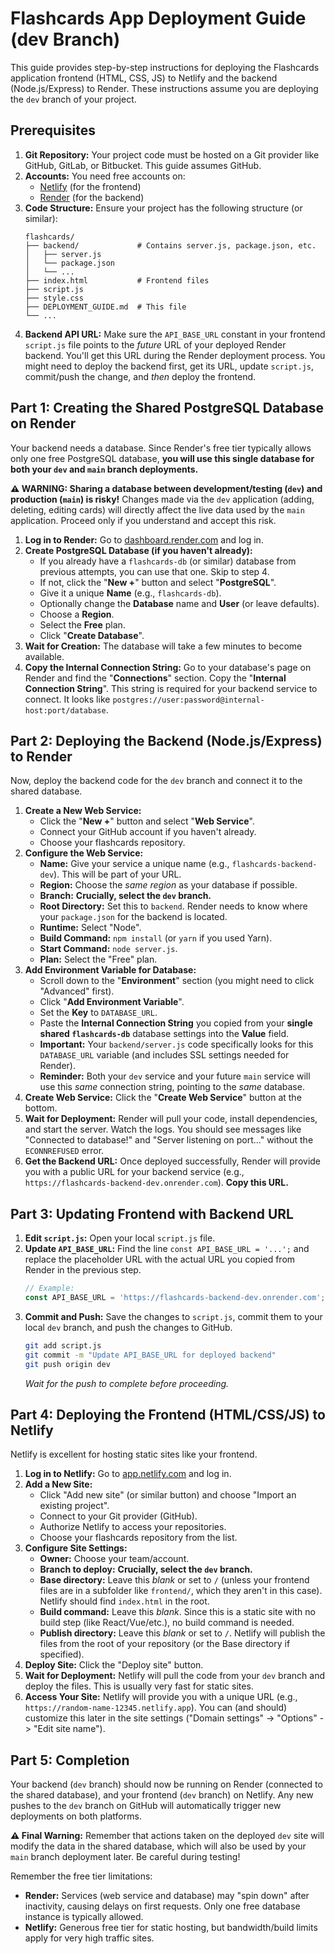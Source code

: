 # Flashcards App Deployment Guide (dev Branch)

This guide provides step-by-step instructions for deploying the Flashcards application frontend (HTML, CSS, JS) to Netlify and the backend (Node.js/Express) to Render. These instructions assume you are deploying the `dev` branch of your project.

## Prerequisites

1.  **Git Repository:** Your project code must be hosted on a Git provider like GitHub, GitLab, or Bitbucket. This guide assumes GitHub.
2.  **Accounts:** You need free accounts on:
    *   [Netlify](https://www.netlify.com/) (for the frontend)
    *   [Render](https://render.com/) (for the backend)
3.  **Code Structure:** Ensure your project has the following structure (or similar):
    ```
    flashcards/
    ├── backend/             # Contains server.js, package.json, etc.
    │   ├── server.js
    │   └── package.json
    │   └── ...
    ├── index.html           # Frontend files
    ├── script.js
    ├── style.css
    ├── DEPLOYMENT_GUIDE.md  # This file
    └── ...
    ```
4.  **Backend API URL:** Make sure the `API_BASE_URL` constant in your frontend `script.js` file points to the *future* URL of your deployed Render backend. You'll get this URL during the Render deployment process. You might need to deploy the backend first, get its URL, update `script.js`, commit/push the change, and *then* deploy the frontend.

## Part 1: Creating the Shared PostgreSQL Database on Render

Your backend needs a database. Since Render's free tier typically allows only one free PostgreSQL database, **you will use this single database for both your `dev` and `main` branch deployments.**

**⚠️ WARNING: Sharing a database between development/testing (`dev`) and production (`main`) is risky!** Changes made via the `dev` application (adding, deleting, editing cards) will directly affect the live data used by the `main` application. Proceed only if you understand and accept this risk.

1.  **Log in to Render:** Go to [dashboard.render.com](https://dashboard.render.com/) and log in.
2.  **Create PostgreSQL Database (if you haven't already):**
    *   If you already have a `flashcards-db` (or similar) database from previous attempts, you can use that one. Skip to step 4.
    *   If not, click the "**New +**" button and select "**PostgreSQL**".
    *   Give it a unique **Name** (e.g., `flashcards-db`).
    *   Optionally change the **Database** name and **User** (or leave defaults).
    *   Choose a **Region**.
    *   Select the **Free** plan.
    *   Click "**Create Database**".
3.  **Wait for Creation:** The database will take a few minutes to become available.
4.  **Copy the Internal Connection String:** Go to your database's page on Render and find the "**Connections**" section. Copy the "**Internal Connection String**". This string is required for your backend service to connect. It looks like `postgres://user:password@internal-host:port/database`.

## Part 2: Deploying the Backend (Node.js/Express) to Render

Now, deploy the backend code for the `dev` branch and connect it to the shared database.

1.  **Create a New Web Service:**
    *   Click the "**New +**" button and select "**Web Service**".
    *   Connect your GitHub account if you haven't already.
    *   Choose your flashcards repository.
2.  **Configure the Web Service:**
    *   **Name:** Give your service a unique name (e.g., `flashcards-backend-dev`). This will be part of your URL.
    *   **Region:** Choose the *same region* as your database if possible.
    *   **Branch:** **Crucially, select the `dev` branch.**
    *   **Root Directory:** Set this to `backend`. Render needs to know where your `package.json` for the backend is located.
    *   **Runtime:** Select "Node".
    *   **Build Command:** `npm install` (or `yarn` if you used Yarn).
    *   **Start Command:** `node server.js`.
    *   **Plan:** Select the "Free" plan.
3.  **Add Environment Variable for Database:**
    *   Scroll down to the "**Environment**" section (you might need to click "Advanced" first).
    *   Click "**Add Environment Variable**".
    *   Set the **Key** to `DATABASE_URL`.
    *   Paste the **Internal Connection String** you copied from your **single shared `flashcards-db`** database settings into the **Value** field.
    *   **Important:** Your `backend/server.js` code specifically looks for this `DATABASE_URL` variable (and includes SSL settings needed for Render).
    *   **Reminder:** Both your `dev` service and your future `main` service will use this *same* connection string, pointing to the *same* database.
4.  **Create Web Service:** Click the "**Create Web Service**" button at the bottom.
5.  **Wait for Deployment:** Render will pull your code, install dependencies, and start the server. Watch the logs. You should see messages like "Connected to database!" and "Server listening on port..." without the `ECONNREFUSED` error.
6.  **Get the Backend URL:** Once deployed successfully, Render will provide you with a public URL for your backend service (e.g., `https://flashcards-backend-dev.onrender.com`). **Copy this URL.**

## Part 3: Updating Frontend with Backend URL

1.  **Edit `script.js`:** Open your local `script.js` file.
2.  **Update `API_BASE_URL`:** Find the line `const API_BASE_URL = '...';` and replace the placeholder URL with the actual URL you copied from Render in the previous step.
    ```javascript
    // Example:
    const API_BASE_URL = 'https://flashcards-backend-dev.onrender.com';
    ```
3.  **Commit and Push:** Save the changes to `script.js`, commit them to your local `dev` branch, and push the changes to GitHub.
    ```bash
    git add script.js
    git commit -m "Update API_BASE_URL for deployed backend"
    git push origin dev
    ```
    *Wait for the push to complete before proceeding.*

## Part 4: Deploying the Frontend (HTML/CSS/JS) to Netlify

Netlify is excellent for hosting static sites like your frontend.

1.  **Log in to Netlify:** Go to [app.netlify.com](https://app.netlify.com/) and log in.
2.  **Add a New Site:**
    *   Click "Add new site" (or similar button) and choose "Import an existing project".
    *   Connect to your Git provider (GitHub).
    *   Authorize Netlify to access your repositories.
    *   Choose your flashcards repository from the list.
3.  **Configure Site Settings:**
    *   **Owner:** Choose your team/account.
    *   **Branch to deploy:** **Crucially, select the `dev` branch.**
    *   **Base directory:** Leave this *blank* or set to `/` (unless your frontend files are in a subfolder like `frontend/`, which they aren't in this case). Netlify should find `index.html` in the root.
    *   **Build command:** Leave this *blank*. Since this is a static site with no build step (like React/Vue/etc.), no build command is needed.
    *   **Publish directory:** Leave this *blank* or set to `/`. Netlify will publish the files from the root of your repository (or the Base directory if specified).
4.  **Deploy Site:** Click the "Deploy site" button.
5.  **Wait for Deployment:** Netlify will pull the code from your `dev` branch and deploy the files. This is usually very fast for static sites.
6.  **Access Your Site:** Netlify will provide you with a unique URL (e.g., `https://random-name-12345.netlify.app`). You can (and should) customize this later in the site settings ("Domain settings" -> "Options" -> "Edit site name").

## Part 5: Completion

Your backend (`dev` branch) should now be running on Render (connected to the shared database), and your frontend (`dev` branch) on Netlify. Any new pushes to the `dev` branch on GitHub will automatically trigger new deployments on both platforms.

**⚠️ Final Warning:** Remember that actions taken on the deployed `dev` site will modify the data in the shared database, which will also be used by your `main` branch deployment later. Be careful during testing!

Remember the free tier limitations:

*   **Render:** Services (web service and database) may "spin down" after inactivity, causing delays on first requests. Only one free database instance is typically allowed.
*   **Netlify:** Generous free tier for static hosting, but bandwidth/build limits apply for very high traffic sites.